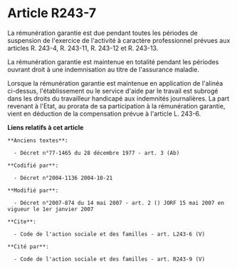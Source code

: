 # Article R243-7

La rémunération garantie est due pendant toutes les périodes de suspension de l'exercice de l'activité à caractère
professionnel prévues aux articles R. 243-4, R. 243-11, R. 243-12 et R. 243-13. 

La rémunération garantie est maintenue en totalité pendant les périodes ouvrant droit à une indemnisation au titre de
l'assurance maladie. 

Lorsque la rémunération garantie est maintenue en application de l'alinéa ci-dessus, l'établissement ou le service d'aide par
le travail est subrogé dans les droits du travailleur handicapé aux indemnités journalières. La part revenant à l'Etat, au
prorata de sa participation à la rémunération garantie, vient en déduction de la compensation prévue à l'article L. 243-6.

**Liens relatifs à cet article**

	**Anciens textes**:

	  - Décret n°77-1465 du 28 décembre 1977 - art. 3 (Ab)

	**Codifié par**:

	  - Décret n°2004-1136 2004-10-21

	**Modifié par**:

	  - Décret n°2007-874 du 14 mai 2007 - art. 2 () JORF 15 mai 2007 en vigueur le 1er janvier 2007

	**Cite**:

	  - Code de l'action sociale et des familles - art. L243-6 (V)

	**Cité par**:

	  - Code de l'action sociale et des familles - art. R243-9 (V)
